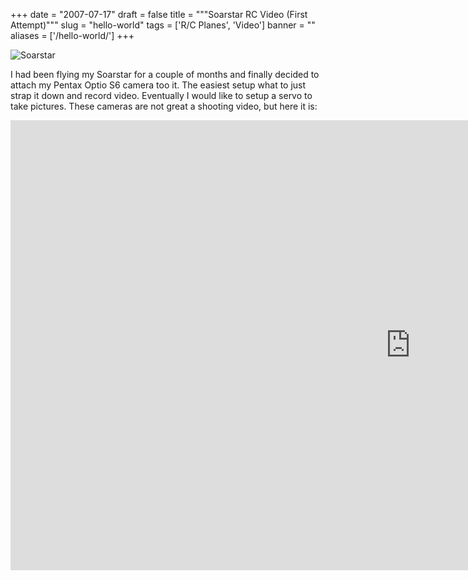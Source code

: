 
+++
date = "2007-07-17"
draft = false
title = """Soarstar RC Video (First Attempt)"""
slug = "hello-world"
tags = ['R/C Planes', 'Video']
banner = ""
aliases = ['/hello-world/']
+++

![Soarstar](http://static.mrmatt57.org/img/soarstar.jpg)

I had been flying my Soarstar for a couple of months and finally decided to attach my Pentax Optio S6 camera too it. The easiest setup what to just strap it down and record video. Eventually I would like to setup a servo to take pictures. These cameras are not great a shooting video, but here it is:

<div class="videoWrapper">
    <iframe title="Soarstar RC Video (First Attempt) HIRES" width="1280" height="720" src="https://www.youtube.com/embed/GL5vE61UHjs?rel=0&amp;controls=0" frameborder="0" allowfullscreen></iframe>
</div>
</center>


